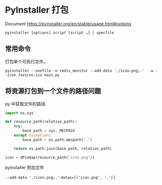 # PyInstaller 打包

Document <https://pyinstaller.org/en/stable/usage.html#options>

`pyinstaller [options] script [script …] | specfile`

## 常用命令

打包单个可执行文件。

`pyinstaller --onefile -n redis_monitor --add-data './icon.png;.'  -w --icon favicon.ico main.py`

## 将资源打包到一个文件的路径问题

py 中获取文件的路径.

```py
import os,sys

def resource_path(relative_path):
    try:
        base_path = sys._MEIPASS
    except Exception:
        base_path = os.path.abspath(".")

    return os.path.join(base_path, relative_path)

icon = QPixmap(resource_path('icon.png'))
```

pyinstaller 附加文件

`--add-data './icon.png;.'` `datas=[('icon.png', '.')]` 

